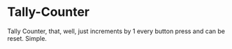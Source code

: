 # Tally-Counter
Tally Counter, that, well, just increments by 1 every button press and can be reset. Simple.
